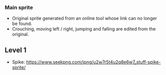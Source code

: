 ### Main sprite
- Original sprite generated from an online tool whose link can no longer be found.
- Crouching, moving left / right, jumping and falling are edited from the original.

## Level 1
- Spike: https://www.seekpng.com/ipng/u2w7r5t4u2q8e6w7_stuff-spike-sprite/
